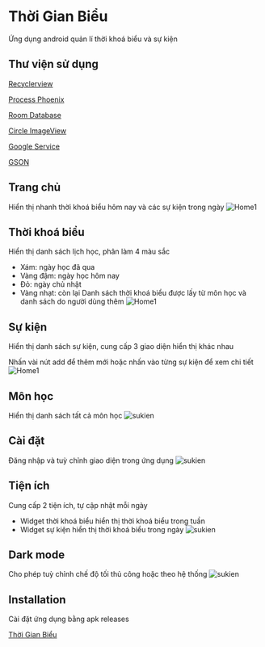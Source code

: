 
# Thời Gian Biểu
Ứng dụng android quản lí thời khoá biểu và sự kiện

## Thư viện sử dụng

[Recyclerview](https://developer.android.com/jetpack/androidx/releases/recyclerview#groovy)

[Process Phoenix](https://github.com/JakeWharton/ProcessPhoenix)

[Room Database](https://developer.android.com/training/data-storage/room)

[Circle ImageView](https://github.com/hdodenhof/CircleImageView)

[Google Service](https://developers.google.com/android/guides/setup)

[GSON](https://github.com/google/gson)



## Trang chủ
Hiển thị nhanh thời khoá biểu hôm nay và các sự kiện trong ngày
![Home1](https://drive.google.com/uc?export=view&id=1yKbxm2CcbEDPgxu2mYPCy1VwV46KXPyD)

## Thời khoá biểu
Hiển thị danh sách lịch học, phân làm 4 màu sắc
* Xám: ngày học đã qua
* Vàng đậm: ngày học hôm nay
* Đỏ: ngày chủ nhật
* Vàng nhạt: còn lại
Danh sách thời khoá biểu được lấy từ môn học và danh sách do người dùng thêm
![Home1](https://drive.google.com/uc?export=view&id=1DeEOkxatZ9ztlwAGM8WvR6wY4NBRCzt3)

## Sự kiện
Hiển thị danh sách sự kiện, cung cấp 3 giao diện hiển thị khác nhau

Nhấn vài nút add để thêm mới hoặc nhấn vào từng sự kiện để xem chi tiết
![Home1](https://drive.google.com/uc?export=view&id=1EriLluBQ4bWmJ8kOHSFplN_rqgif29TJ)

## Môn học
Hiển thị danh sách tất cả môn học
![sukien](https://drive.google.com/uc?export=view&id=1VBhJn1vNNwe6a0BRXWBrJK0lKIrvVW5X)

## Cài đặt
Đăng nhập và tuỳ chỉnh giao diện trong ứng dụng
![sukien](https://drive.google.com/uc?export=view&id=1zjT4umNGzAC7Hv1ftpLGRHJVR144YnhU)

## Tiện ích
Cung cấp 2 tiện ích, tự cập nhật mỗi ngày
* Widget thời khoá biểu hiển thị thời khoá biểu trong tuần
* Widget sự kiện hiển thị thời khoá biểu trong ngày
![sukien](https://drive.google.com/uc?export=view&id=1cNz-mzjGtLPd3hcC88xOOc2XT8VOKgts)


## Dark mode
Cho phép tuỳ chỉnh chế độ tối thủ công hoặc theo hệ thống
![sukien](https://drive.google.com/uc?export=view&id=1byzxYfV8mV6EdZBEuudwqCa46T5ho8m5)
## Installation

Cài đặt ứng dụng bằng apk releases

[Thời Gian Biểu](https://github.com/AnhChieuLe/ThoiGianBieu/releases)
    